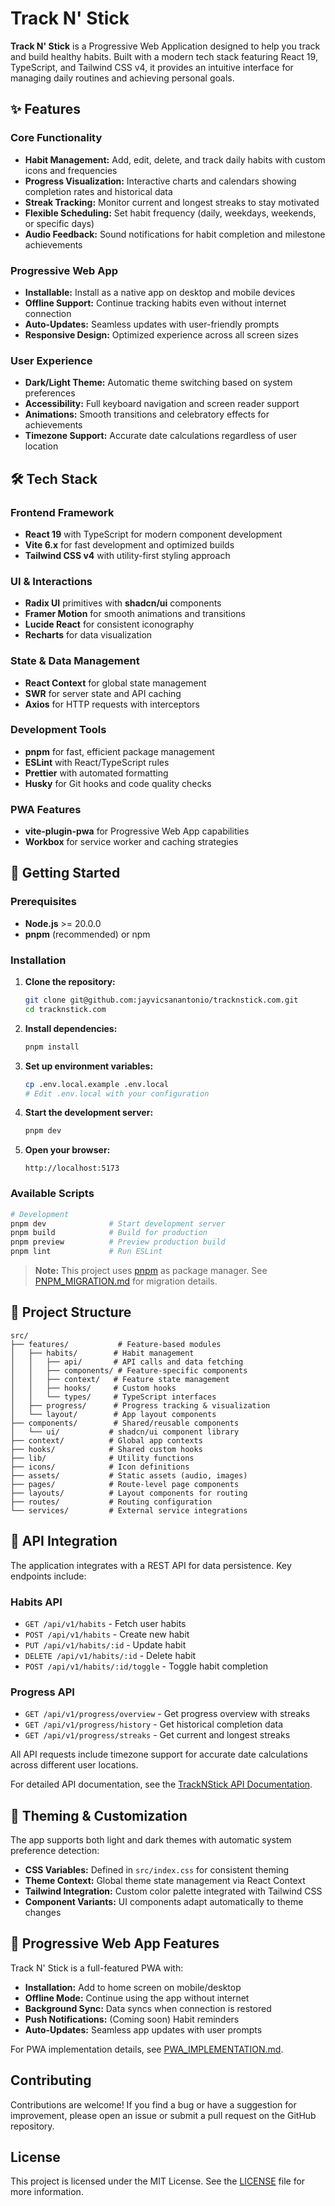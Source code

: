 # Track N' Stick

**Track N' Stick** is a Progressive Web Application designed to help you track
and build healthy habits. Built with a modern tech stack featuring React 19,
TypeScript, and Tailwind CSS v4, it provides an intuitive interface for managing
daily routines and achieving personal goals.

## ✨ Features

### Core Functionality

- **Habit Management:** Add, edit, delete, and track daily habits with custom
  icons and frequencies
- **Progress Visualization:** Interactive charts and calendars showing
  completion rates and historical data
- **Streak Tracking:** Monitor current and longest streaks to stay motivated
- **Flexible Scheduling:** Set habit frequency (daily, weekdays, weekends, or
  specific days)
- **Audio Feedback:** Sound notifications for habit completion and milestone
  achievements

### Progressive Web App

- **Installable:** Install as a native app on desktop and mobile devices
- **Offline Support:** Continue tracking habits even without internet connection
- **Auto-Updates:** Seamless updates with user-friendly prompts
- **Responsive Design:** Optimized experience across all screen sizes

### User Experience

- **Dark/Light Theme:** Automatic theme switching based on system preferences
- **Accessibility:** Full keyboard navigation and screen reader support
- **Animations:** Smooth transitions and celebratory effects for achievements
- **Timezone Support:** Accurate date calculations regardless of user location

## 🛠 Tech Stack

### Frontend Framework

- **React 19** with TypeScript for modern component development
- **Vite 6.x** for fast development and optimized builds
- **Tailwind CSS v4** with utility-first styling approach

### UI & Interactions

- **Radix UI** primitives with **shadcn/ui** components
- **Framer Motion** for smooth animations and transitions
- **Lucide React** for consistent iconography
- **Recharts** for data visualization

### State & Data Management

- **React Context** for global state management
- **SWR** for server state and API caching
- **Axios** for HTTP requests with interceptors

### Development Tools

- **pnpm** for fast, efficient package management
- **ESLint** with React/TypeScript rules
- **Prettier** with automated formatting
- **Husky** for Git hooks and code quality checks

### PWA Features

- **vite-plugin-pwa** for Progressive Web App capabilities
- **Workbox** for service worker and caching strategies

## 🚀 Getting Started

### Prerequisites

- **Node.js** >= 20.0.0
- **pnpm** (recommended) or npm

### Installation

1. **Clone the repository:**

   ```bash
   git clone git@github.com:jayvicsanantonio/tracknstick.com.git
   cd tracknstick.com
   ```

2. **Install dependencies:**

   ```bash
   pnpm install
   ```

3. **Set up environment variables:**

   ```bash
   cp .env.local.example .env.local
   # Edit .env.local with your configuration
   ```

4. **Start the development server:**

   ```bash
   pnpm dev
   ```

5. **Open your browser:**
   ```
   http://localhost:5173
   ```

### Available Scripts

```bash
# Development
pnpm dev              # Start development server
pnpm build            # Build for production
pnpm preview          # Preview production build
pnpm lint             # Run ESLint
```

> **Note:** This project uses [pnpm](https://pnpm.io/) as package manager. See
> [PNPM_MIGRATION.md](PNPM_MIGRATION.md) for migration details.

## 📁 Project Structure

```
src/
├── features/           # Feature-based modules
│   ├── habits/        # Habit management
│   │   ├── api/       # API calls and data fetching
│   │   ├── components/ # Feature-specific components
│   │   ├── context/   # Feature state management
│   │   ├── hooks/     # Custom hooks
│   │   └── types/     # TypeScript interfaces
│   ├── progress/      # Progress tracking & visualization
│   └── layout/        # App layout components
├── components/        # Shared/reusable components
│   └── ui/           # shadcn/ui component library
├── context/          # Global app contexts
├── hooks/            # Shared custom hooks
├── lib/              # Utility functions
├── icons/            # Icon definitions
├── assets/           # Static assets (audio, images)
├── pages/            # Route-level page components
├── layouts/          # Layout components for routing
├── routes/           # Routing configuration
└── services/         # External service integrations
```

## 🔌 API Integration

The application integrates with a REST API for data persistence. Key endpoints
include:

### Habits API

- `GET /api/v1/habits` - Fetch user habits
- `POST /api/v1/habits` - Create new habit
- `PUT /api/v1/habits/:id` - Update habit
- `DELETE /api/v1/habits/:id` - Delete habit
- `POST /api/v1/habits/:id/toggle` - Toggle habit completion

### Progress API

- `GET /api/v1/progress/overview` - Get progress overview with streaks
- `GET /api/v1/progress/history` - Get historical completion data
- `GET /api/v1/progress/streaks` - Get current and longest streaks

All API requests include timezone support for accurate date calculations across
different user locations.

For detailed API documentation, see the
[TrackNStick API Documentation](https://github.com/jayvicsanantonio/tracknstick-api/blob/main/docs/API_DOCUMENTATION.md).

## 🎨 Theming & Customization

The app supports both light and dark themes with automatic system preference
detection:

- **CSS Variables:** Defined in `src/index.css` for consistent theming
- **Theme Context:** Global theme state management via React Context
- **Tailwind Integration:** Custom color palette integrated with Tailwind CSS
- **Component Variants:** UI components adapt automatically to theme changes

## 📱 Progressive Web App Features

Track N' Stick is a full-featured PWA with:

- **Installation:** Add to home screen on mobile/desktop
- **Offline Mode:** Continue using the app without internet
- **Background Sync:** Data syncs when connection is restored
- **Push Notifications:** (Coming soon) Habit reminders
- **Auto-Updates:** Seamless app updates with user prompts

For PWA implementation details, see
[PWA_IMPLEMENTATION.md](PWA_IMPLEMENTATION.md).

## Contributing

Contributions are welcome! If you find a bug or have a suggestion for
improvement, please open an issue or submit a pull request on the GitHub
repository.

## License

This project is licensed under the MIT License. See the [LICENSE](LICENSE) file
for more information.
